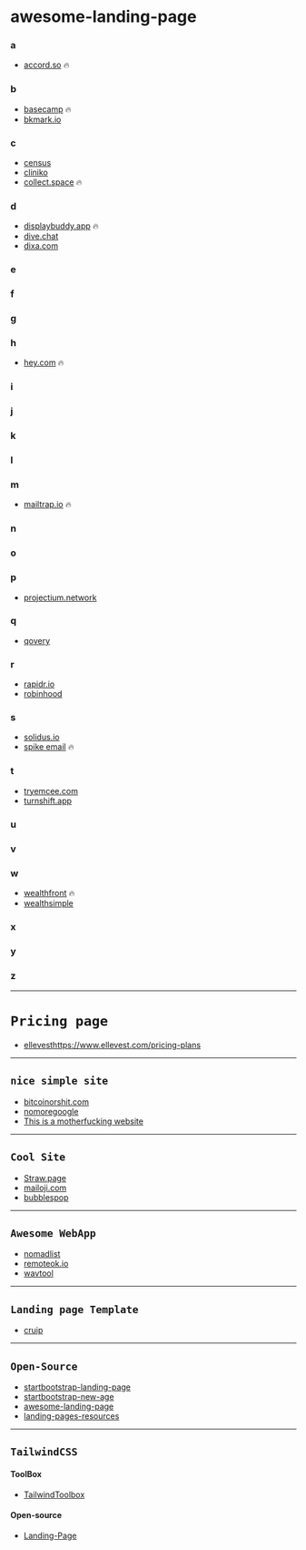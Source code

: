 # awesome-landing-page

### a
- [accord.so](https://accord.so/) 🔥
### b
- [basecamp](https://basecamp.com/) 🔥
- [bkmark.io](https://bkmark.io/)
### c
- [census](https://www.getcensus.com/)
- [cliniko](https://www.cliniko.com/)
- [collect.space](https://collecta.space/) 🔥
### d
- [displaybuddy.app](https://displaybuddy.app/) 🔥
- [dive.chat](https://dive.chat/index.html)
- [dixa.com](https://www.dixa.com/)
### e
### f
### g
### h
- [hey.com](https://hey.com/) 🔥
### i
### j
### k
### l
### m
- [mailtrap.io](https://mailtrap.io/) 🔥
### n
### o
### p
- [projectium.network](https://projectium.network/)
### q
- [qovery](https://www.qovery.com/)
### r
- [rapidr.io](https://rapidr.io/)
- [robinhood](https://robinhood.com/us/en/)
### s
- [solidus.io](https://solidus.io/)
- [spike email](https://www.spikenow.com/) 🔥
### t
- [tryemcee.com](https://www.tryemcee.com/)
- [turnshift.app](https://turnshift.app/)
### u
### v
### w
- [wealthfront](https://www.wealthfront.com/) 🔥
- [wealthsimple](https://www.wealthsimple.com/en-ca/)
### x
### y
### z

---

# `Pricing page`
- [ellevest]()https://www.ellevest.com/pricing-plans

---

## `nice simple site`
- [bitcoinorshit.com](https://bitcoinorshit.com/)
- [nomoregoogle](https://nomoregoogle.com/)
- [This is a motherfucking website](https://motherfuckingwebsite.com/)

---

## `Cool Site`
- [Straw.page](https://straw.page/)
- [mailoji.com](https://mailoji.com/)
- [bubblespop](https://bubblespop.netlify.app/)

---

## `Awesome WebApp`
- [nomadlist](https://nomadlist.com/)
- [remoteok.io](https://remoteok.io/)
- [wavtool](https://wavtool.com/)

---

## `Landing page Template`
- [cruip](https://cruip.com/)

---

## `Open-Source`
- [startbootstrap-landing-page](https://github.com/StartBootstrap/startbootstrap-landing-page)
- [startbootstrap-new-age](https://github.com/StartBootstrap/startbootstrap-new-age)
- [awesome-landing-page](https://github.com/nordicgiant2/awesome-landing-page)
- [landing-pages-resources](https://github.com/eibrahim/landing-pages-resources)

---

## `TailwindCSS`
#### ToolBox
- [TailwindToolbox](https://www.tailwindtoolbox.com/)
#### Open-source
- [Landing-Page](https://github.com/tailwindtoolbox/Landing-Page)
